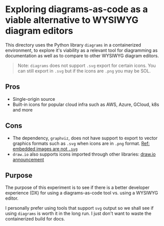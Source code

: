 # Exploring diagrams-as-code as a viable alternative to WYSIWYG diagram editors

This directory uses the Python library `diagrams` in a containerized environment, to explore it's viability as a relevant tool for diagramming as documentation as well as to compare to other WYSIWYG diagram editors.

> Note: `diagrams` does not support `.svg` export for certain icons. You can still export in `.svg` but if the icons are `.png` you may be SOL.

## Pros

- Single-origin source
- Built-in icons for popular cloud infra such as AWS, Azure, GCloud, k8s and more

## Cons

- The dependency, `graphviz`, does not have support to export to vector graphics formats such as `.svg` when icons are in `.png` format. [Ref: embedded images are not `.svg`](https://github.com/mingrammer/diagrams/issues/26)
- `draw.io` also supports icons imported through other libraries: [draw.io announcement](https://www.drawio.com/blog/aws-diagrams)

## Purpose

The purpose of this experiment is to see if there is a better developer experience (DX) for using a diagrams-as-code tool vs. using a WYSIWYG editor.

I personally prefer using tools that support `svg` output so we shall see if using `diagrams` is worth it in the long run. I just don't want to waste the containerized build for docs.
